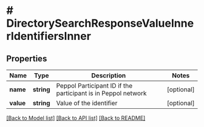 # # DirectorySearchResponseValueInnerIdentifiersInner

## Properties

Name | Type | Description | Notes
------------ | ------------- | ------------- | -------------
**name** | **string** | Peppol Participant ID if the participant is in Peppol network | [optional]
**value** | **string** | Value of the identifier | [optional]

[[Back to Model list]](../../../README.md#models) [[Back to API list]](../../../README.md#endpoints) [[Back to README]](../../../README.md)
